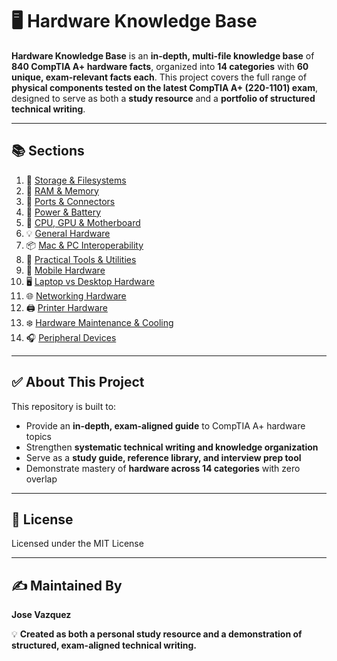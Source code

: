 # 🖥️ Hardware Knowledge Base  

**Hardware Knowledge Base** is an **in-depth, multi-file knowledge base** of **840 CompTIA A+ hardware facts**, organized into **14 categories** with **60 unique, exam-relevant facts each**. This project covers the full range of **physical components tested on the latest CompTIA A+ (220-1101) exam**, designed to serve as both a **study resource** and a **portfolio of structured technical writing**.  

---

## 📚 Sections  

1. 💾 [Storage & Filesystems](sections/01-storage-and-filesystems.md)  
2. 🧠 [RAM & Memory](sections/02-ram-memory.md)  
3. 🔌 [Ports & Connectors](sections/03-ports-connectors.md)  
4. 🔋 [Power & Battery](sections/04-power-and-battery.md)  
5. 🧩 [CPU, GPU & Motherboard](sections/05-cpu-gpu-motherboard.md)  
6. 💡 [General Hardware](sections/06-general-hardware.md)  
7. 📦 [Mac & PC Interoperability](sections/07-mac-pc-interoperability.md)  
8. 🧰 [Practical Tools & Utilities](sections/08-practical-tools-utilities.md)  
9. 📱 [Mobile Hardware](sections/09-mobile-hardware.md)  
10. 🖥️ [Laptop vs Desktop Hardware](sections/10-laptop-vs-desktop-hardware.md)  
11. 🌐 [Networking Hardware](sections/11-networking-hardware.md)  
12. 🖨️ [Printer Hardware](sections/12-printer-hardware.md)  
13. ❄️ [Hardware Maintenance & Cooling](sections/13-maintenance-cooling.md)  
14. 🎧 [Peripheral Devices](sections/14-peripheral-devices.md)  

---

## ✅ About This Project  

This repository is built to:  
- Provide an **in-depth, exam-aligned guide** to CompTIA A+ hardware topics  
- Strengthen **systematic technical writing and knowledge organization**  
- Serve as a **study guide, reference library, and interview prep tool**  
- Demonstrate mastery of **hardware across 14 categories** with zero overlap  

---

## 📜 License  
Licensed under the MIT License  

---

## ✍️ Maintained By  
**Jose Vazquez** 

💡 **Created as both a personal study resource and a demonstration of structured, exam-aligned technical writing.**


